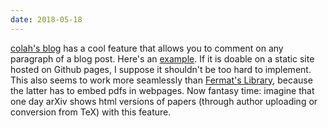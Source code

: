 ```yaml
---
date: 2018-05-18
---
```

[colah's blog](https://colah.github.io/) has a cool feature that allows you to comment on any paragraph of a blog post. Here's an [example](https://colah.github.io/posts/2015-08-Understanding-LSTMs/). If it is doable on a static site hosted on Github pages, I suppose it shouldn't be too hard to implement. This also seems to work more seamlessly than [Fermat's Library](https://fermatslibrary.com/), because the latter has to embed pdfs in webpages. Now fantasy time: imagine that one day arXiv shows html versions of papers (through author uploading or conversion from TeX) with this feature.
